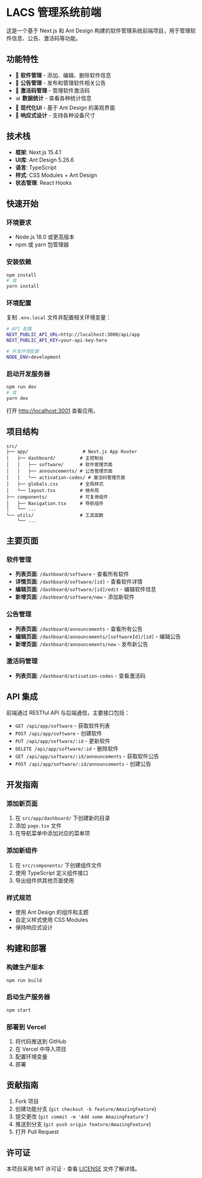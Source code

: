 # LACS 管理系统前端

这是一个基于 Next.js 和 Ant Design 构建的软件管理系统前端项目，用于管理软件信息、公告、激活码等功能。

## 功能特性

- 🚀 **软件管理** - 添加、编辑、删除软件信息
- 📢 **公告管理** - 发布和管理软件相关公告
- 🔑 **激活码管理** - 管理软件激活码
- 📊 **数据统计** - 查看各种统计信息
- 🎨 **现代化UI** - 基于 Ant Design 的美观界面
- 📱 **响应式设计** - 支持各种设备尺寸

## 技术栈

- **框架**: Next.js 15.4.1
- **UI库**: Ant Design 5.26.6
- **语言**: TypeScript
- **样式**: CSS Modules + Ant Design
- **状态管理**: React Hooks

## 快速开始

### 环境要求

- Node.js 18.0 或更高版本
- npm 或 yarn 包管理器

### 安装依赖

```bash
npm install
# 或
yarn install
```

### 环境配置

复制 `.env.local` 文件并配置相关环境变量：

```bash
# API 配置
NEXT_PUBLIC_API_URL=http://localhost:3000/api/app
NEXT_PUBLIC_API_KEY=your-api-key-here

# 开发环境配置
NODE_ENV=development
```

### 启动开发服务器

```bash
npm run dev
# 或
yarn dev
```

打开 [http://localhost:3001](http://localhost:3001) 查看应用。

## 项目结构

```
src/
├── app/                    # Next.js App Router
│   ├── dashboard/         # 主控制台
│   │   ├── software/      # 软件管理页面
│   │   ├── announcements/ # 公告管理页面
│   │   └── activation-codes/ # 激活码管理页面
│   ├── globals.css        # 全局样式
│   └── layout.tsx         # 根布局
├── components/            # 可复用组件
│   ├── Navigation.tsx     # 导航组件
│   └── ...
└── utils/                 # 工具函数
    └── ...
```

## 主要页面

### 软件管理
- **列表页面**: `/dashboard/software` - 查看所有软件
- **详情页面**: `/dashboard/software/[id]` - 查看软件详情
- **编辑页面**: `/dashboard/software/[id]/edit` - 编辑软件信息
- **新增页面**: `/dashboard/software/new` - 添加新软件

### 公告管理
- **列表页面**: `/dashboard/announcements` - 查看所有公告
- **编辑页面**: `/dashboard/announcements/[softwareId]/[id]` - 编辑公告
- **新增页面**: `/dashboard/announcements/new` - 发布新公告

### 激活码管理
- **列表页面**: `/dashboard/activation-codes` - 查看激活码

## API 集成

前端通过 RESTful API 与后端通信，主要接口包括：

- `GET /api/app/software` - 获取软件列表
- `POST /api/app/software` - 创建软件
- `PUT /api/app/software/:id` - 更新软件
- `DELETE /api/app/software/:id` - 删除软件
- `GET /api/app/software/:id/announcements` - 获取软件公告
- `POST /api/app/software/:id/announcements` - 创建公告

## 开发指南

### 添加新页面

1. 在 `src/app/dashboard/` 下创建新的目录
2. 添加 `page.tsx` 文件
3. 在导航菜单中添加对应的菜单项

### 添加新组件

1. 在 `src/components/` 下创建组件文件
2. 使用 TypeScript 定义组件接口
3. 导出组件供其他页面使用

### 样式规范

- 使用 Ant Design 的组件和主题
- 自定义样式使用 CSS Modules
- 保持响应式设计

## 构建和部署

### 构建生产版本

```bash
npm run build
```

### 启动生产服务器

```bash
npm start
```

### 部署到 Vercel

1. 将代码推送到 GitHub
2. 在 Vercel 中导入项目
3. 配置环境变量
4. 部署

## 贡献指南

1. Fork 项目
2. 创建功能分支 (`git checkout -b feature/AmazingFeature`)
3. 提交更改 (`git commit -m 'Add some AmazingFeature'`)
4. 推送到分支 (`git push origin feature/AmazingFeature`)
5. 打开 Pull Request

## 许可证

本项目采用 MIT 许可证 - 查看 [LICENSE](LICENSE) 文件了解详情。
